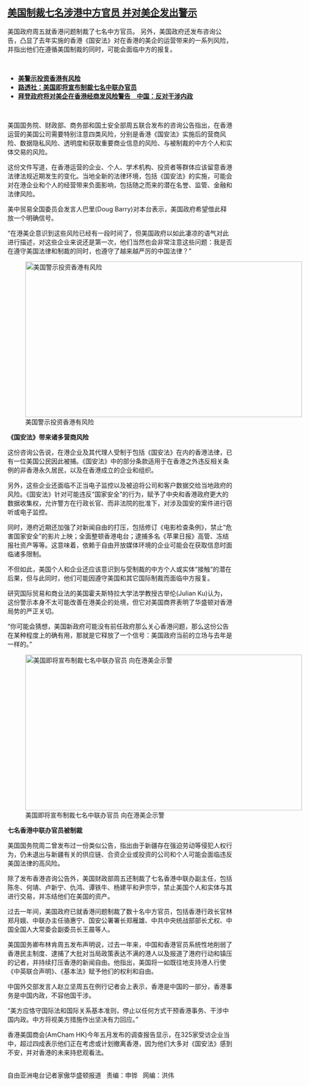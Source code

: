 <!--1626469081000-->
[美国制裁七名涉港中方官员  并对美企发出警示](https://www.rfa.org/mandarin/yataibaodao/gangtai/hc-07162021100053.html)
------

<p></p><p>美国政府周五就香港问题制裁了七名中方官员。 另外，美国政府还发布咨询公告，凸显了去年实施的香港《国安法》对在香港的美企的运营带来的一系列风险，并指出他们在遵循美国制裁的同时，可能会面临中方的报复。</p><p><br/></p><ul><li><a href="https://www.rfa.org/mandarin/yataibaodao/gangtai/rc-07132021100941.html"><strong>美警示投资香港有风险</strong></a></li><li><strong><a href="https://www.rfa.org/mandarin/Xinwen/wul0716a-07162021014028.html">路透社：美国即将宣布制裁七名中联办官员</a></strong></li><li><strong><a href="https://www.rfa.org/mandarin/Xinwen/6-07132021105515.html">拜登政府将对美企在香港经商发风险警告　中国：反对干涉内政</a></strong></li></ul><p><br/></p><p>美国国务院、财政部、商务部和国土安全部周五联合发布的咨询公告指出，在香港运营的美国公司需要特别注意四类风险，分别是香港《国安法》实施后的营商风险、数据隐私风险、透明度和获取重要商业信息的风险、与被制裁的中方个人和实体交易的风险。</p><p>这份文件写道，在香港运营的企业、个人、学术机构、投资者等群体应该留意香港法律法规近期发生的变化。当地全新的法律环境，包括《国安法》的实施，可能会对在港企业和个人的经营带来负面影响，包括随之而来的潜在名誉、监管、金融和法律风险。</p><p>美中贸易全国委员会发言人巴里(Doug Barry)对本台表示，美国政府希望借此释放一个明确信号。</p><p>“在港美企意识到这些风险已经有一段时间了，但美国政府以如此凄凉的语气对此进行描述，对这些企业来说还是第一次，他们当然也会非常注意这些问题：我是否在遵守美国法律和制裁的同时，也遵守了越来越严厉的中国法律？”</p><p><figure class="image-richtext image-inline captioned" style="width:620px;"><img alt="美国警示投资香港有风险" height="349" src="https://www.rfa.org/mandarin/yataibaodao/gangtai/hc-07162021100053.html/hc0716.jpg/@@images/b10f0dba-63bf-4e9f-a118-6d2555c116a4.jpeg" title="hc0716.jpg" width="620"/><figcaption class="image-caption">美国警示投资香港有风险</figcaption><small></small></figure></p><p><strong>《国安法》带来诸多营商风险</strong></p><p>这份咨询公告说，在港企业及其代理人受制于包括《国安法》在内的香港法律，已有一位美国公民因此被捕。《国安法》中的部分条款适用于在香港之外违反相关条例的非香港永久居民，以及在香港成立的企业和组织。</p><p>另外，这些企业还面临不正当电子监控以及被迫将公司和客户数据交给当地政府的风险。《国安法》针对可能违反“国家安全”的行为，赋予了中央和香港政府更大的数据收集权，允许警方在行政长官、而非法院的批准下，对涉及国安的案件进行窃听或电子监控。</p><p>同时，港府近期还加强了对新闻自由的打压，包括修订《电影检查条例》，禁止“危害国家安全”的影片上映；全面整顿香港电台；逮捕多名《苹果日报》高管、冻结报社资产等等。这意味着，依赖于自由开放媒体环境的企业可能会在获取信息时面临诸多限制。</p><p>不但如此，美国个人和企业还应该意识到与受制裁的中方个人或实体“接触”的潜在后果，但与此同时，他们可能因遵守美国和其它国际制裁而面临中方报复。</p><p>研究国际贸易和商业法的美国霍夫斯特拉大学法学教授古举伦(Julian Ku)认为，这份警示本身不太可能改善在港美企的处境，但它对美国商界表明了华盛顿对香港局势的严正关切。</p><p>“你可能会猜想，美国新政府可能没有前任政府那么关心香港问题，那么这份公告在某种程度上的确有用，那就是它释放了一个信号：美国政府当前的立场与去年是一样的。”</p><p><figure class="image-richtext image-inline captioned" style="width:620px;"><img alt="美国即将宣布制裁七名中联办官员  向在港美企示警" height="349" src="https://www.rfa.org/mandarin/yataibaodao/gangtai/hc-07162021100053.html/hc0716a.jpg/@@images/59e17f54-4447-4afb-8de6-662115ecbc61.jpeg" title="hc0716a.jpg" width="620"/><figcaption class="image-caption">美国即将宣布制裁七名中联办官员  向在港美企示警</figcaption><small></small></figure></p><p><strong>七名香港中联办官员被制裁</strong></p><p>美国国务院周二曾发布过一份类似公告，指出由于新疆存在强迫劳动等侵犯人权行为，仍未退出与新疆有关的供应链、合资企业或投资的公司和个人可能会面临违反美国法律的高风险。</p><p>除了发布香港咨询公告外，美国财政部周五还制裁了七名香港中联办副主任，包括陈冬、何靖、卢新宁、仇鸿、谭铁牛、杨建平和尹宗华，禁止美国个人和实体与其进行交易，并冻结他们在美国的资产。</p><p>过去一年间，美国政府已就香港问题制裁了数十名中方官员，包括香港行政长官林郑月娥、中联办主任骆惠宁、国安公署署长郑雁雄、中共中央统战部部长尤权、中国全国人大常委会副委员长王晨等人。</p><p>美国国务卿布林肯周五发布声明说，过去一年来，中国和香港官员系统性地削弱了香港民主制度、逮捕了大批对当局政策表达不满的港人以及报道了港府行动和镇压的记者，并持续打压香港的新闻自由。他指出，美国将一如既往地支持港人行使《中英联合声明》、《基本法》赋予他们的权利和自由。</p><p>中国外交部发言人赵立坚周五在例行记者会上表示，香港是中国的一部分，香港事务是中国内政，不容他国干涉。</p><p>“美方应恪守国际法和国际关系基本准则，停止以任何方式干预香港事务、干涉中国内政。中方将视美方措施作出坚决有力回应。”</p><p>香港美国商会(AmCham HK)今年五月发布的调查报告显示，在325家受访企业当中，超过四成表示他们正在考虑或计划撤离香港，因为他们大多对《国安法》感到不安，并对香港的未来持悲观看法。</p><p><br/>自由亚洲电台记者家傲华盛顿报道   责编：申铧   网编：洪伟</p>
